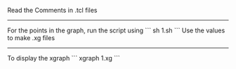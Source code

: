 Read the Comments in .tcl files
<hr>
For the points in the graph, run the script using
```	
sh 1.sh 
```
Use the values to make .xg files
<hr>
To display the xgraph
```
xgraph 1.xg
```